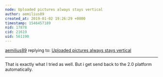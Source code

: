 ```yaml
---
node: Uploaded pictures always stays vertical
author: aemilius89
created_at: 2019-01-02 19:26:29 +0000
timestamp: 1546457189
nid: 17878
cid: 21619
uid: 561190
---
```




[aemilius89](../profile/aemilius89) replying to: [Uploaded pictures always stays vertical](../notes/aemilius89/12-12-2018/uploaded-pictures-always-stays-vertical)

----
 That is exactly what I tried as well. But i get send back to the 2.0 platform automatically.